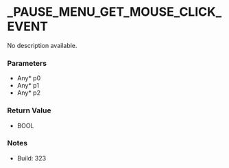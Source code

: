 # _PAUSE_MENU_GET_MOUSE_CLICK_EVENT

No description available.

### Parameters
* Any* p0
* Any* p1
* Any* p2

### Return Value
* BOOL

### Notes
* Build: 323

